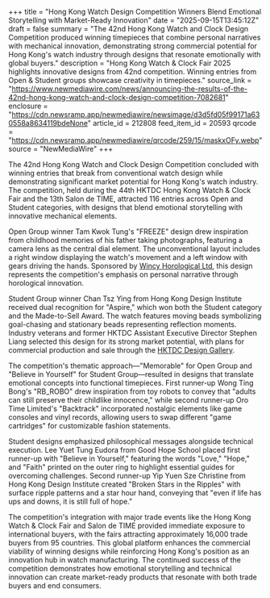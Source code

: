 +++
title = "Hong Kong Watch Design Competition Winners Blend Emotional Storytelling with Market-Ready Innovation"
date = "2025-09-15T13:45:12Z"
draft = false
summary = "The 42nd Hong Kong Watch and Clock Design Competition produced winning timepieces that combine personal narratives with mechanical innovation, demonstrating strong commercial potential for Hong Kong's watch industry through designs that resonate emotionally with global buyers."
description = "Hong Kong Watch & Clock Fair 2025 highlights innovative designs from 42nd competition. Winning entries from Open & Student groups showcase creativity in timepieces."
source_link = "https://www.newmediawire.com/news/announcing-the-results-of-the-42nd-hong-kong-watch-and-clock-design-competition-7082681"
enclosure = "https://cdn.newsramp.app/newmediawire/newsimage/d3d5fd05f99171a630558a8634119bdeNone"
article_id = 212808
feed_item_id = 20593
qrcode = "https://cdn.newsramp.app/newmediawire/qrcode/259/15/maskxOFy.webp"
source = "NewMediaWire"
+++

<p>The 42nd Hong Kong Watch and Clock Design Competition concluded with winning entries that break from conventional watch design while demonstrating significant market potential for Hong Kong's watch industry. The competition, held during the 44th HKTDC Hong Kong Watch & Clock Fair and the 13th Salon de TIME, attracted 116 entries across Open and Student categories, with designs that blend emotional storytelling with innovative mechanical elements.</p><p>Open Group winner Tam Kwok Tung's "FREEZE" design drew inspiration from childhood memories of his father taking photographs, featuring a camera lens as the central dial element. The unconventional layout includes a right window displaying the watch's movement and a left window with gears driving the hands. Sponsored by <a href="https://www.wincyhorological.com" rel="nofollow" target="_blank">Wincy Horological Ltd</a>, this design represents the competition's emphasis on personal narrative through horological innovation.</p><p>Student Group winner Chan Tsz Ying from Hong Kong Design Institute received dual recognition for "Aspire," which won both the Student category and the Made-to-Sell Award. The watch features moving beads symbolizing goal-chasing and stationary beads representing reflection moments. Industry veterans and former HKTDC Assistant Executive Director Stephen Liang selected this design for its strong market potential, with plans for commercial production and sale through the <a href="https://www.hktdc.com" rel="nofollow" target="_blank">HKTDC Design Gallery</a>.</p><p>The competition's thematic approach—"Memorable" for Open Group and "Believe in Yourself" for Student Group—resulted in designs that translate emotional concepts into functional timepieces. First runner-up Wong Ting Bong's "RB_ROBO" drew inspiration from toy robots to convey that "adults can still preserve their childlike innocence," while second runner-up Oro Time Limited's "Backtrack" incorporated nostalgic elements like game consoles and vinyl records, allowing users to swap different "game cartridges" for customizable fashion statements.</p><p>Student designs emphasized philosophical messages alongside technical execution. Lee Yuet Tung Eudora from Good Hope School placed first runner-up with "Believe in Yourself," featuring the words "Love," "Hope," and "Faith" printed on the outer ring to highlight essential guides for overcoming challenges. Second runner-up Yip Yuen Sze Christine from Hong Kong Design Institute created "Broken Stars in the Ripples" with surface ripple patterns and a star hour hand, conveying that "even if life has ups and downs, it is still full of hope."</p><p>The competition's integration with major trade events like the Hong Kong Watch & Clock Fair and Salon de TIME provided immediate exposure to international buyers, with the fairs attracting approximately 16,000 trade buyers from 95 countries. This global platform enhances the commercial viability of winning designs while reinforcing Hong Kong's position as an innovation hub in watch manufacturing. The continued success of the competition demonstrates how emotional storytelling and technical innovation can create market-ready products that resonate with both trade buyers and end consumers.</p>